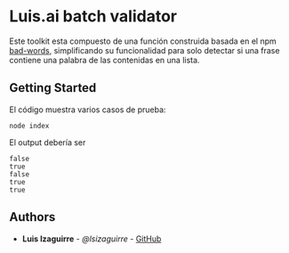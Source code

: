 # Luis.ai batch validator

Este toolkit esta compuesto de una función construida basada en el npm [bad-words](https://www.npmjs.com/package/bad-words), simplificando su funcionalidad para solo detectar si una frase contiene una palabra de las contenidas en una lista.

## Getting Started

El código muestra varios casos de prueba:

```
node index
```

El output debería ser 
```
false
true
false
true
true
```


## Authors

* **Luis Izaguirre** - *@lsizaguirre* - [GitHub](https://github.com/lsizaguirre)